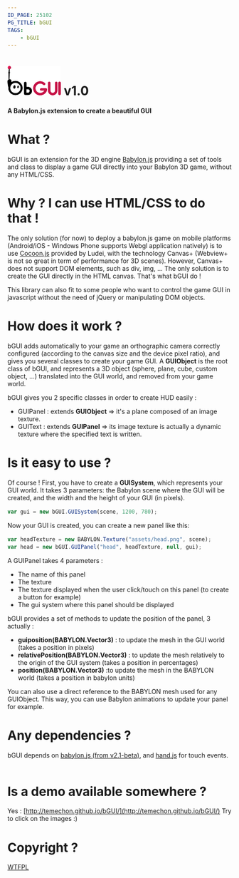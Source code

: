 ```yaml
---
ID_PAGE: 25102
PG_TITLE: bGUI
TAGS:
    - bGUI
---
```

# ![](https://raw.githubusercontent.com/Temechon/bGUI/master/logo_sd.png) v1.0

**A Babylon.js extension to create a beautiful GUI**

# What ?
bGUI is an extension for the 3D engine [Babylon.js](www.babylonjs.com) providing a set of tools and class to display a game GUI directly into your Babylon 3D game, without any HTML/CSS.


# Why ? I can use HTML/CSS to do that !
The only solution (for now) to deploy a babylon.js game on mobile platforms (Android/iOS - Windows Phone supports Webgl application natively) 
is to use [Cocoon.js](https://www.ludei.com/cocoonjs/) provided by Ludei, with the technology Canvas+ (Webview+ is not so great in term of performance for 3D scenes).
However, Canvas+ does not support DOM elements, such as div, img, ... The only solution is to create the GUI directly in the HTML canvas.
That's what bGUI do !

This library can also fit to some people who want to control the game GUI in javascript without the need of jQuery or manipulating DOM objects.
 
# How does it work ?
bGUI adds automatically to your game an orthographic camera correctly configured (according to the canvas size and the device pixel ratio), 
and gives you several classes to create your game GUI.
A **GUIObject** is the root class of bGUI, and represents a 3D object (sphere, plane, cube, custom object, ...) translated into the GUI world, and removed from your game world.

bGUI gives you 2 specific classes in order to create HUD easily : 

* GUIPanel : extends **GUIObject** => it's a plane composed of an image texture.
* GUIText : extends **GUIPanel** => its image texture is actually a dynamic texture where the specified text is written.

# Is it easy to use ?
Of course ! First, you have to create a **GUISystem**, which represents your GUI world.
It takes 3 parameters: the Babylon scene where the GUI will be created, and the width and the height of your GUI (in pixels).

```javascript
var gui = new bGUI.GUISystem(scene, 1200, 780);
```

Now your GUI is created, you can create a new panel like this: 

```javascript
var headTexture = new BABYLON.Texture("assets/head.png", scene);
var head = new bGUI.GUIPanel("head", headTexture, null, gui);
```
A GUIPanel takes 4 parameters : 

* The name of this panel
* The texture
* The texture displayed when the user click/touch on this panel (to create a button for example)
* The gui system where this panel should be displayed

bGUI provides a set of methods to update the position of the panel, 3 actually : 

* **guiposition(BABYLON.Vector3)** : to update the mesh in the GUI world (takes a position in pixels)
* **relativePosition(BABYLON.Vector3)** : to update the mesh relatively to the origin of the GUI system (takes a position in percentages)
* **position(BABYLON.Vector3)** :to update the mesh in the BABYLON world (takes a position in babylon units)

You can also use a direct reference to the BABYLON mesh used for any GUIObject. This way, you can use 
Babylon animations to update your panel for example. 


# Any dependencies ?
bGUI depends on [babylon.js (from v2.1-beta)](http://www.babylonjs.com), and [hand.js](https://handjs.codeplex.com/) for touch events.
 
# Is a demo available somewhere ?
Yes : [http://temechon.github.io/bGUI/](http://temechon.github.io/bGUI/)
Try to click on the images :)

# Copyright ?
[WTFPL](http://www.wtfpl.net/about/)


